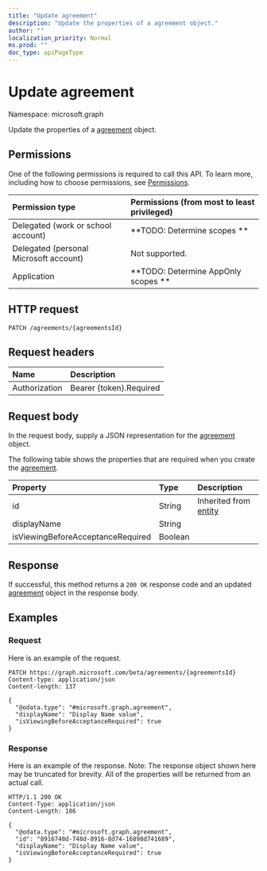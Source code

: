 ```yaml
---
title: "Update agreement"
description: "Update the properties of a agreement object."
author: ""
localization_priority: Normal
ms.prod: ""
doc_type: apiPageType
---
```


# Update agreement

Namespace: microsoft.graph

Update the properties of a [agreement](../resources/agreement.md) object.

## Permissions
One of the following permissions is required to call this API. To learn more, including how to choose permissions, see [Permissions](/concepts/permissions-reference.md).

|Permission type|Permissions (from most to least privileged)|
|:---|:---|
|Delegated (work or school account)|**TODO: Determine scopes **|
|Delegated (personal Microsoft account)|Not supported.|
|Application|**TODO: Determine AppOnly scopes **|

## HTTP request
<!-- {
  "blockType": "ignored"
}
-->
``` http
PATCH /agreements/{agreementsId}
```

## Request headers
|Name|Description|
|:---|:---|
|Authorization|Bearer {token}.Required|

## Request body
In the request body, supply a JSON representation for the [agreement](../resources/agreement.md) object.

The following table shows the properties that are required when you create the [agreement](../resources/agreement.md).

|Property|Type|Description|
|:---|:---|:---|
|id|String| Inherited from [entity](../resources/entity.md)|
|displayName|String||
|isViewingBeforeAcceptanceRequired|Boolean||



## Response
If successful, this method returns a `200 OK` response code and an updated [agreement](../resources/agreement.md) object in the response body.

## Examples

### Request
Here is an example of the request.
<!-- {
  "blockType": "request",
  "name": "update_agreement"
}
-->
``` http
PATCH https://graph.microsoft.com/beta/agreements/{agreementsId}
Content-type: application/json
Content-length: 137

{
  "@odata.type": "#microsoft.graph.agreement",
  "displayName": "Display Name value",
  "isViewingBeforeAcceptanceRequired": true
}
```

### Response
Here is an example of the response. Note: The response object shown here may be truncated for brevity. All of the properties will be returned from an actual call.
<!-- {
  "blockType": "response",
  "truncated": true
}
-->
``` http
HTTP/1.1 200 OK
Content-Type: application/json
Content-Length: 186

{
  "@odata.type": "#microsoft.graph.agreement",
  "id": "8916748d-748d-8916-8d74-16898d741689",
  "displayName": "Display Name value",
  "isViewingBeforeAcceptanceRequired": true
}
```

